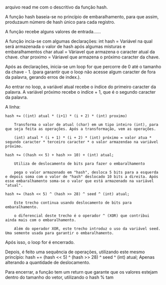 arquivo read me com o descritivo da função hash. 

A função hash baseia-se no princípio de embaralhamento, para que assim, produzaum número de hash único para cada registro. 

A função recebe alguns valores de entrada......

A função incia-se com algumas declarações: 
    int hash = Variável na qual será armazenada o valor de hash após algumas misturas e embaralhamentos
    char atual = Váriavel que armazena o caracter atual da chave.
    char proximo = Váriavel que armazena o próximo caracter da chave. 

Após as declarações, inicia-se um loop for que percorre de 0 até o tamanho da chave - 1. (para garantir que o loop não acesse algum caracter de fora da palavra, gerando erros de index.).

Ao entrar no loop, a variável atual recebe o índice do primeiro caracter da palavra. A variável próximo recebe o indíce + 1, que é o segundo caracter da palavra.

A linha: 
    
    hash += ((int) atual * (i+1) * (i + 2) * (int) proximo)

        Transforma o valor de atual (char) em um tipo inteiro (int), para que seja feita as operações. Após a transformação, vem as operações. 

        (int) atual * (i + 1) * (i + 2) * (int) próximo = valor atua * segundo caracter * terceiro caracter * o valor armazendao na variável próximo. 
    
    hash += ((hash << 5) + hash >> 10) + (int) atual;

        Utiliza de deslocamento de bits para fazer o embaralhamento

        pega o valor armazenado em "hash", desloca 5 bits para a esquerda e depois soma com o valor de "hash" deslocado 10 bits a direita. Após esse embaralhamento soma-se o valor que está armazenado na variável "atual". 

    hash += (hash << 5) ^ (hash >> 28) ^ seed ^ (int) atual;

        Este trecho continua usando deslocamento de bits para embaralhamento. 

        o diferencial deste trecho é o operador ^ (XOR) que contribui ainda mais com o embaralhamento. 

        Além do operador XOR, este trecho introduz o uso da variável seed. Uma semente usada para garantir o embaralhamento. 


Após isso, o loop for é encerrado.

Depois, é feito uma sequência de operações, utilizando este mesmo princípio: hash += (hash << 5) ^ (hash >> 28) ^ seed ^ (int) atual; Apenas alterando a quantidade de deslocamento. 

Para encerrar, a função tem um return que garante que os valores estejam dentro do tamanho do vetor, utilizando o hash % tam



